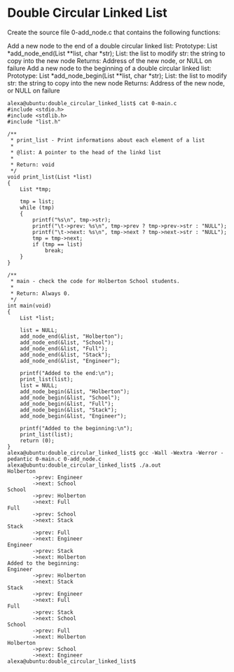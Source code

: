 # Double Circular Linked List
Create the source file 0-add_node.c that contains the following functions:

Add a new node to the end of a double circular linked list:
Prototype: List *add_node_end(List **list, char *str);
List: the list to modify
str: the string to copy into the new node
Returns: Address of the new node, or NULL on failure
Add a new node to the beginning of a double circular linked list:
Prototype: List *add_node_begin(List **list, char *str);
List: the list to modify
str: the string to copy into the new node
Returns: Address of the new node, or NULL on failure
```
alexa@ubuntu:double_circular_linked_list$ cat 0-main.c 
#include <stdio.h>
#include <stdlib.h>
#include "list.h"

/**
 * print_list - Print informations about each element of a list
 *
 * @list: A pointer to the head of the linkd list
 *
 * Return: void
 */
void print_list(List *list)
{
    List *tmp;

    tmp = list;
    while (tmp)
    {
        printf("%s\n", tmp->str);
        printf("\t->prev: %s\n", tmp->prev ? tmp->prev->str : "NULL");
        printf("\t->next: %s\n", tmp->next ? tmp->next->str : "NULL");
        tmp = tmp->next;
        if (tmp == list)
            break;
    }
}

/**
 * main - check the code for Holberton School students.
 *
 * Return: Always 0.
 */
int main(void)
{
    List *list;

    list = NULL;
    add_node_end(&list, "Holberton");
    add_node_end(&list, "School");
    add_node_end(&list, "Full");
    add_node_end(&list, "Stack");
    add_node_end(&list, "Engineer");

    printf("Added to the end:\n");
    print_list(list);
    list = NULL;
    add_node_begin(&list, "Holberton");
    add_node_begin(&list, "School");
    add_node_begin(&list, "Full");
    add_node_begin(&list, "Stack");
    add_node_begin(&list, "Engineer");

    printf("Added to the beginning:\n");
    print_list(list);
    return (0);
}
alexa@ubuntu:double_circular_linked_list$ gcc -Wall -Wextra -Werror -pedantic 0-main.c 0-add_node.c
alexa@ubuntu:double_circular_linked_list$ ./a.out 
Holberton
        ->prev: Engineer
        ->next: School
School
        ->prev: Holberton
        ->next: Full
Full
        ->prev: School
        ->next: Stack
Stack
        ->prev: Full
        ->next: Engineer
Engineer
        ->prev: Stack
        ->next: Holberton
Added to the beginning:
Engineer
        ->prev: Holberton
        ->next: Stack
Stack
        ->prev: Engineer
        ->next: Full
Full
        ->prev: Stack
        ->next: School
School
        ->prev: Full
        ->next: Holberton
Holberton
        ->prev: School
        ->next: Engineer
alexa@ubuntu:double_circular_linked_list$ 
```

